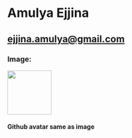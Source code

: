 
# Amulya Ejjina
## ejjina.amulya@gmail.com
### Image:
<img src="https://avatars.githubusercontent.com/u/97489512?s=400&u=750d9185349b79aae454a02876eb4c9505b71feb&v=4" width="100" />

#### Github avatar same as image
